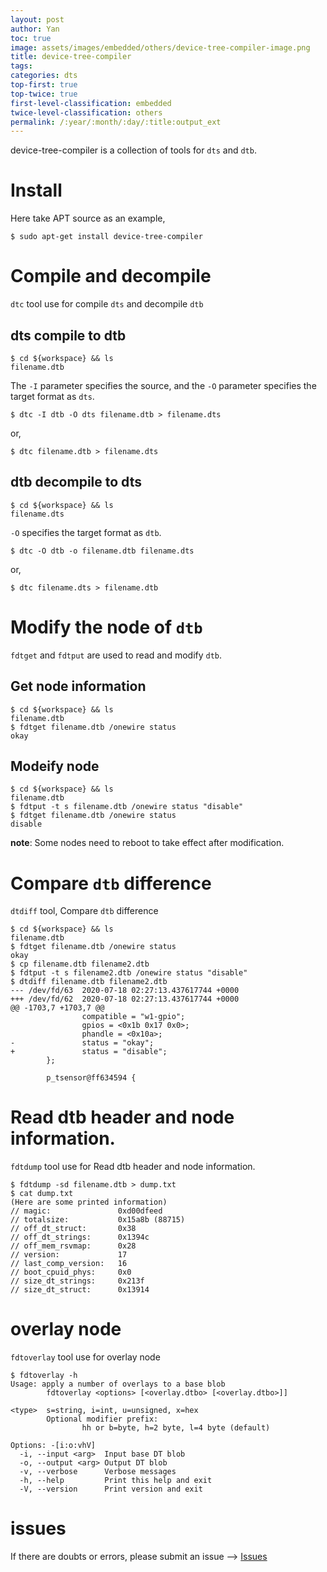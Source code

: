 ```yaml
---
layout: post
author: Yan 
toc: true
image: assets/images/embedded/others/device-tree-compiler-image.png
title: device-tree-compiler
tags:
categories: dts
top-first: true
top-twice: true
first-level-classification: embedded
twice-level-classification: others
permalink: /:year/:month/:day/:title:output_ext
---
```


device-tree-compiler is a collection of tools for `dts` and `dtb`.

# Install

Here take APT source as an example,

```shell
$ sudo apt-get install device-tree-compiler
```

# Compile and decompile

`dtc` tool use for  compile `dts` and decompile `dtb`

## dts compile to dtb

```shell
$ cd ${workspace} && ls
filename.dtb
```

The `-I` parameter specifies the source, and the `-O` parameter specifies the target format as `dts`.

```shell
$ dtc -I dtb -O dts filename.dtb > filename.dts
```

or,

```shell
$ dtc filename.dtb > filename.dts
```

## dtb decompile to dts

```shell
$ cd ${workspace} && ls
filename.dts
```

`-O` specifies the target format as `dtb`.

```shell
$ dtc -O dtb -o filename.dtb filename.dts
```

or,

```shell
$ dtc filename.dts > filename.dtb
```

# Modify the node of `dtb`

`fdtget` and `fdtput` are used to read and modify `dtb`.

## Get node information

```shell
$ cd ${workspace} && ls
filename.dtb
$ fdtget filename.dtb /onewire status
okay
```

## Modeify node 

```shell
$ cd ${workspace} && ls
filename.dtb
$ fdtput -t s filename.dtb /onewire status "disable"
$ fdtget filename.dtb /onewire status
disable
```

**note**: Some nodes need to reboot to take effect after modification.

# Compare `dtb` difference

`dtdiff` tool, Compare `dtb` difference

```shell
$ cd ${workspace} && ls
filename.dtb
$ fdtget filename.dtb /onewire status
okay
$ cp filename.dtb filename2.dtb
$ fdtput -t s filename2.dtb /onewire status "disable"
$ dtdiff filename.dtb filename2.dtb
--- /dev/fd/63  2020-07-18 02:27:13.437617744 +0000
+++ /dev/fd/62  2020-07-18 02:27:13.437617744 +0000
@@ -1703,7 +1703,7 @@
                compatible = "w1-gpio";
                gpios = <0x1b 0x17 0x0>;
                phandle = <0x10a>;
-               status = "okay";
+               status = "disable";
        };

        p_tsensor@ff634594 {
```

# Read dtb header and node information.

`fdtdump` tool use for Read dtb header and node information.


```shell
$ fdtdump -sd filename.dtb > dump.txt
$ cat dump.txt
(Here are some printed information)
// magic:               0xd00dfeed
// totalsize:           0x15a8b (88715)
// off_dt_struct:       0x38
// off_dt_strings:      0x1394c
// off_mem_rsvmap:      0x28
// version:             17
// last_comp_version:   16
// boot_cpuid_phys:     0x0
// size_dt_strings:     0x213f
// size_dt_struct:      0x13914
```

# overlay node 

`fdtoverlay` tool use for overlay node 

```shell
$ fdtoverlay -h
Usage: apply a number of overlays to a base blob
        fdtoverlay <options> [<overlay.dtbo> [<overlay.dtbo>]]

<type>  s=string, i=int, u=unsigned, x=hex
        Optional modifier prefix:
                hh or b=byte, h=2 byte, l=4 byte (default)

Options: -[i:o:vhV]
  -i, --input <arg>  Input base DT blob
  -o, --output <arg> Output DT blob
  -v, --verbose      Verbose messages
  -h, --help         Print this help and exit
  -V, --version      Print version and exit
```
# issues

If there are doubts or errors, please submit an issue --> [Issues](https://github.com/yan-wyb/issues/issues)
